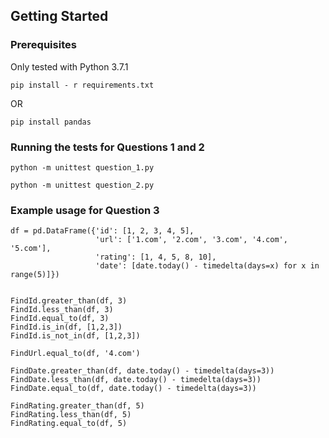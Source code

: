 ## Getting Started

### Prerequisites

Only tested with Python 3.7.1

```
pip install - r requirements.txt
```

OR

```
pip install pandas
```

### Running the tests for Questions 1 and 2

```
python -m unittest question_1.py
```

```
python -m unittest question_2.py
```


### Example usage for Question 3


```
df = pd.DataFrame({'id': [1, 2, 3, 4, 5],
                   'url': ['1.com', '2.com', '3.com', '4.com', '5.com'],
                   'rating': [1, 4, 5, 8, 10],
                   'date': [date.today() - timedelta(days=x) for x in range(5)]})


FindId.greater_than(df, 3)
FindId.less_than(df, 3)
FindId.equal_to(df, 3)
FindId.is_in(df, [1,2,3])
FindId.is_not_in(df, [1,2,3])

FindUrl.equal_to(df, '4.com')

FindDate.greater_than(df, date.today() - timedelta(days=3))
FindDate.less_than(df, date.today() - timedelta(days=3))
FindDate.equal_to(df, date.today() - timedelta(days=3))

FindRating.greater_than(df, 5)
FindRating.less_than(df, 5)
FindRating.equal_to(df, 5)
```

